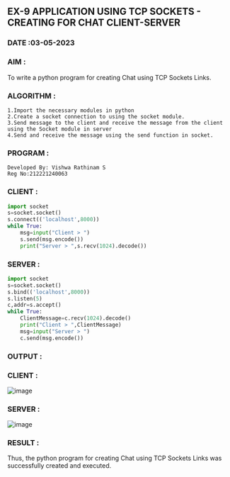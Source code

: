 ## EX-9 APPLICATION USING TCP SOCKETS - CREATING FOR CHAT CLIENT-SERVER
### DATE :03-05-2023

### AIM :
To write a python program for creating Chat using TCP Sockets Links.

### ALGORITHM :
```
1.Import the necessary modules in python
2.Create a socket connection to using the socket module.
3.Send message to the client and receive the message from the client using the Socket module in server
4.Send and receive the message using the send function in socket.
```
### PROGRAM :
```
Developed By: Vishwa Rathinam S
Reg No:212221240063
```
### CLIENT :
```py
import socket
s=socket.socket()
s.connect(('localhost',8000))
while True:
    msg=input("Client > ")
    s.send(msg.encode())
    print("Server > ",s.recv(1024).decode())
```
### SERVER :
```py
import socket
s=socket.socket()
s.bind(('localhost',8000))
s.listen(5)
c,addr=s.accept()
while True:
    ClientMessage=c.recv(1024).decode()
    print("Client > ",ClientMessage)
    msg=input("Server > ")
    c.send(msg.encode())
```
### OUTPUT :
### CLIENT :
![image](https://user-images.githubusercontent.com/113497680/241549016-9b48ecc2-5897-4396-930a-126b68820c27.png)

### SERVER :
![image](https://user-images.githubusercontent.com/113497680/241549075-365ad1d9-9eea-495d-8679-1fd301dbf3c5.png)

### RESULT :
Thus, the python program for creating Chat using TCP Sockets Links was successfully created and executed.
